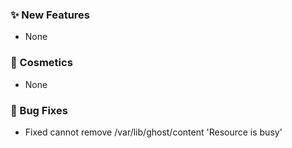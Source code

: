 ### ✨ New Features
* None

### 🎨 Cosmetics
* None

### 🐛 Bug Fixes
* Fixed cannot remove /var/lib/ghost/content 'Resource is busy'
